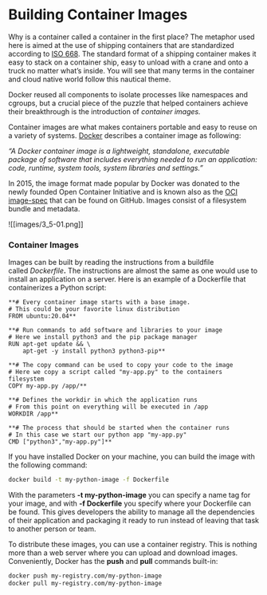 # Building Container Images

Why is a container called a container in the first place? The metaphor used here is aimed at the use of shipping containers that are standardized according to [ISO 668](https://en.wikipedia.org/wiki/ISO_668). The standard format of a shipping container makes it easy to stack on a container ship, easy to unload with a crane and onto a truck no matter what’s inside. You will see that many terms in the container and cloud native world follow this nautical theme.

Docker reused all components to isolate processes like namespaces and cgroups, but a crucial piece of the puzzle that helped containers achieve their breakthrough is the introduction of _container images._

Container images are what makes containers portable and easy to reuse on a variety of systems. [Docker](https://www.docker.com/resources/what-container) describes a container image as following:

_“A Docker container image is a lightweight, standalone, executable package of software that includes everything needed to run an application: code, runtime, system tools, system libraries and settings.”_

In 2015, the image format made popular by Docker was donated to the newly founded Open Container Initiative and is known also as the [OCI image-spec](https://github.com/opencontainers/image-spec) that can be found on GitHub. Images consist of a filesystem bundle and metadata.

![[images/3_5-01.png]]

### Container Images

Images can be built by reading the instructions from a buildfile called _Dockerfile_**.** The instructions are almost the same as one would use to install an application on a server. Here is an example of a Dockerfile that containerizes a Python script:

```docker
**# Every container image starts with a base image.  
# This could be your favorite linux distribution  
FROM ubuntu:20.04** 

**# Run commands to add software and libraries to your image  
# Here we install python3 and the pip package manager  
RUN apt-get update && \  
    apt-get -y install python3 python3-pip** 

**# The copy command can be used to copy your code to the image  
# Here we copy a script called "my-app.py" to the containers filesystem  
COPY my-app.py /app/** 

**# Defines the workdir in which the application runs  
# From this point on everything will be executed in /app  
WORKDIR /app**

**# The process that should be started when the container runs  
# In this case we start our python app "my-app.py"  
CMD ["python3","my-app.py"]**
```

If you have installed Docker on your machine, you can build the image with the following command:

```bash
docker build -t my-python-image -f Dockerfile
```

With the parameters **-t my-python-image** you can specify a name tag for your image, and with **-f Dockerfile** you specify where your Dockerfile can be found. This gives developers the ability to manage all the dependencies of their application and packaging it ready to run instead of leaving that task to another person or team.

To distribute these images, you can use a container registry. This is nothing more than a web server where you can upload and download images. Conveniently, Docker has the **push** and **pull** commands built-in:

```bash
docker push my-registry.com/my-python-image  
docker pull my-registry.com/my-python-image
```

<!-- 
 Added image build examples here
-->